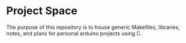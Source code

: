 # Project Space

The purpose of this repository is to house generic Makefiles, libraries, notes, and plans for personal arduino projects using C.
